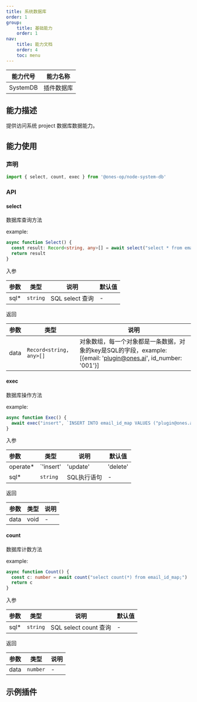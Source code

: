 ```yaml
---
title: 系统数据库
order: 1
group:
    title: 基础能力
    order: 1
nav:
    title: 能力文档
    order: 4
    toc: menu
---
```


| 能力代号 | 能力名称   |
| -------- | ---------- |
| SystemDB | 插件数据库 |

## 能力描述

提供访问系统 project 数据库数据能力。

## 能力使用

### 声明

```ts
import { select, count, exec } from '@ones-op/node-system-db'
```

### API

#### select

数据库查询方法

example: 

```ts
async function Select() {
  const result: Record<string, any>[] = await select("select * from email_id_map limit 10;")
  return result
}
```

入参

| 参数 | 类型     | 说明            | 默认值 |
| :--- | -------- | --------------- | ------ |
| sql* | `string` | SQL select 查询 | -      |

返回

| 参数 | 类型                    | 说明                                                         |
| ---- | ----------------------- | ------------------------------------------------------------ |
| data | `Record<string, any>[]` | 对象数组，每一个对象都是一条数据，对象的key是SQL的字段，example: [{email: 'plugin@ones.ai', id_number: '001'}] |

#### exec

数据库操作方法

example:

```ts
async function Exec() {
  await exec("insert", `INSERT INTO email_id_map VALUES ("plugin@ones.ai", "001");`)
}
```

入参

| 参数     | 类型                                                      | 说明        | 默认值 |
| :------- | --------------------------------------------------------- | ----------- | ------ |
| operate* | `'insert' |'update' |'delete' |'create' |'alter' |'drop'` | 操作类型    | -      |
| sql*     | `string`                                                  | SQL执行语句 | -      |

返回

| 参数 | 类型 | 说明 |
| ---- | ---- | ---- |
| data | void | -    |

#### count

数据库计数方法

example: 

```ts
async function Count() {
  const c: number = await count("select count(*) from email_id_map;")
  return c
}
```

入参

| 参数 | 类型     | 说明                  | 默认值 |
| :--- | -------- | --------------------- | ------ |
| sql* | `string` | SQL select count 查询 | -      |

返回

| 参数 | 类型     | 说明 |
| ---- | -------- | ---- |
| data | `number` | -    |

## 示例插件

